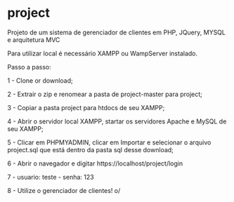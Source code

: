 # project
Projeto de um sistema de gerenciador de clientes em PHP, JQuery, MYSQL e arquitetura MVC

Para utilizar local é necessário XAMPP ou WampServer instalado.

Passo a passo:

1 - Clone or download;

2 - Extrair o zip e renomear a pasta de project-master para project;

3 - Copiar a pasta project para htdocs de seu XAMPP;

4 - Abrir o servidor local XAMPP, startar os servidores Apache e MySQL de seu XAMPP;

5 - Clicar em PHPMYADMIN, clicar em Importar e selecionar o arquivo project.sql que está dentro da pasta sql desse download;

6 - Abrir o navegador e digitar https://localhost/project/login

7 - usuario: teste    -      senha: 123

8 - Utilize o gerenciador de clientes! o/
